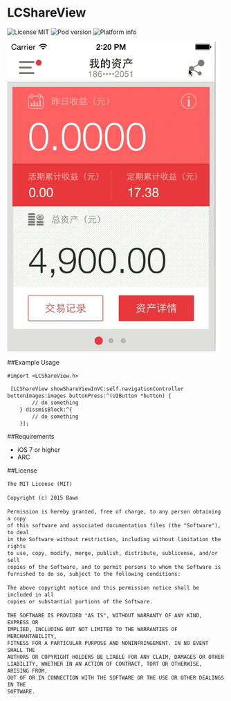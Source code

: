# LCShareView
![License MIT](https://img.shields.io/dub/l/vibe-d.svg)
![Pod version](http://img.shields.io/cocoapods/v/LCShareView.svg?style=flat)
![Platform info](http://img.shields.io/cocoapods/p/LCShareView.svg?style=flat)

![1](demo.gif)


##Example Usage
```
#import <LCShareView.h>
```
```
 [LCShareView showShareViewInVC:self.navigationController buttonImages:images buttonPress:^(UIButton *button) {
        // do something
    } dissmisBlock:^{
        // do something
    }];
```

##Requirements
* iOS 7 or higher
* ARC

##License
```
The MIT License (MIT)

Copyright (c) 2015 Bawn

Permission is hereby granted, free of charge, to any person obtaining a copy
of this software and associated documentation files (the "Software"), to deal
in the Software without restriction, including without limitation the rights
to use, copy, modify, merge, publish, distribute, sublicense, and/or sell
copies of the Software, and to permit persons to whom the Software is
furnished to do so, subject to the following conditions:

The above copyright notice and this permission notice shall be included in all
copies or substantial portions of the Software.

THE SOFTWARE IS PROVIDED "AS IS", WITHOUT WARRANTY OF ANY KIND, EXPRESS OR
IMPLIED, INCLUDING BUT NOT LIMITED TO THE WARRANTIES OF MERCHANTABILITY,
FITNESS FOR A PARTICULAR PURPOSE AND NONINFRINGEMENT. IN NO EVENT SHALL THE
AUTHORS OR COPYRIGHT HOLDERS BE LIABLE FOR ANY CLAIM, DAMAGES OR OTHER
LIABILITY, WHETHER IN AN ACTION OF CONTRACT, TORT OR OTHERWISE, ARISING FROM,
OUT OF OR IN CONNECTION WITH THE SOFTWARE OR THE USE OR OTHER DEALINGS IN THE
SOFTWARE.

```